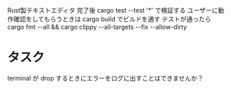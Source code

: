 Rust製テキストエディタ
完了後 cargo test --test '*' で検証する
ユーザーに動作確認をしてもらうときは cargo build でビルドを通す
テストが通ったら cargo fmt --all && cargo clippy --all-targets --fix --allow-dirty

# タスク

terminal が drop するときにエラーをログに出すことはできませんか？
